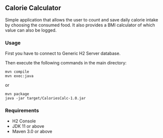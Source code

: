## Calorie Calculator

Simple application that allows the user to count and save daily calorie intake by choosing the consumed food. It also provides a BMI calculator of which value can also be logged.

### Usage
First you have to connect to Generic H2 Server database.

Then execute the following commands in the main directory:

    mvn compile
    mvn exec:java
    
or

    mvn package
    java -jar target/CaloriesCalc-1.0.jar
    
### Requirements

* H2 Console
* JDK 11 or above
* Maven 3.0 or above